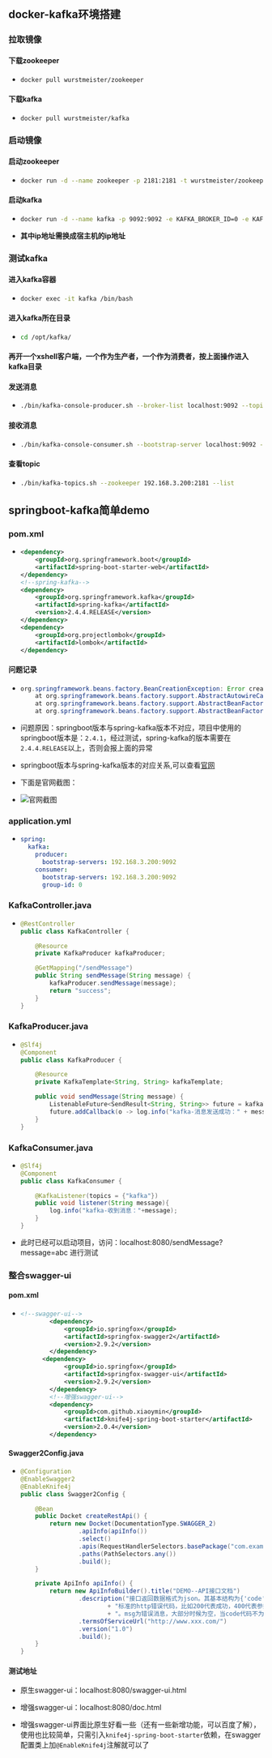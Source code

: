 ## docker-kafka环境搭建

### 拉取镜像

#### 下载zookeeper

* ```bash
  docker pull wurstmeister/zookeeper
  ```

#### 下载kafka

* ```bash
  docker pull wurstmeister/kafka
  ```

### 启动镜像

#### 启动zookeeper

* ```bash
  docker run -d --name zookeeper -p 2181:2181 -t wurstmeister/zookeeper
  ```

#### 启动kafka

* ```bash
  docker run -d --name kafka -p 9092:9092 -e KAFKA_BROKER_ID=0 -e KAFKA_ZOOKEEPER_CONNECT=192.168.3.200:2181 -e KAFKA_ADVERTISED_LISTENERS=PLAINTEXT://192.168.3.200:9092 -e KAFKA_LISTENERS=PLAINTEXT://0.0.0.0:9092 -t wurstmeister/kafka
  ```

* **其中ip地址需换成宿主机的ip地址**

### 测试kafka

#### 进入kafka容器

* ```bash
  docker exec -it kafka /bin/bash
  ```

#### 进入kafka所在目录

* ```bash
  cd /opt/kafka/
  ```

#### 再开一个xshell客户端，一个作为生产者，一个作为消费者，按上面操作进入kafka目录

#### 发送消息

* ```bash
  ./bin/kafka-console-producer.sh --broker-list localhost:9092 --topic kafka
  ```

#### 接收消息

* ```bash
  ./bin/kafka-console-consumer.sh --bootstrap-server localhost:9092 --topic kafka --from-beginning
  ```

#### 查看topic

* ```bash
  ./bin/kafka-topics.sh --zookeeper 192.168.3.200:2181 --list
  ```

## springboot-kafka简单demo

### pom.xml

* ```xml
  <dependency>
      <groupId>org.springframework.boot</groupId>
      <artifactId>spring-boot-starter-web</artifactId>
  </dependency>
  <!--spring-kafka-->
  <dependency>
      <groupId>org.springframework.kafka</groupId>
      <artifactId>spring-kafka</artifactId>
      <version>2.4.4.RELEASE</version>
  </dependency>
  <dependency>
      <groupId>org.projectlombok</groupId>
      <artifactId>lombok</artifactId>
  </dependency>
  ```

#### 问题记录

* ```java
  org.springframework.beans.factory.BeanCreationException: Error creating bean with name 'org.springframework.boot.autoconfigure.kafka.KafkaAnnotationDrivenConfiguration': Unexpected exception during bean creation; nested exception is java.lang.TypeNotPresentException: Type org.springframework.kafka.listener.RecordInterceptor not present
      at org.springframework.beans.factory.support.AbstractAutowireCapableBeanFactory.createBean(AbstractAutowireCapableBeanFactory.java:544) ~[spring-beans-5.3.2.jar:5.3.2]
      at org.springframework.beans.factory.support.AbstractBeanFactory.lambda$doGetBean$0(AbstractBeanFactory.java:335) ~[spring-beans-5.3.2.jar:5.3.2]
      at org.springframework.beans.factory.support.AbstractBeanFactory$$Lambda$197/106557175.getObject(Unknown Source) ~[na:na]
  ```

* 问题原因：springboot版本与spring-kafka版本不对应，项目中使用的springboot版本是：`2.4.1`，经过测试，spring-kafka的版本需要在`2.4.4.RELEASE`以上，否则会报上面的异常
* springboot版本与spring-kafka版本的对应关系,可以查看[官网](https://spring.io/projects/spring-kafka#overview)
* 下面是官网截图：
* ![官网截图](../../resource/image/docker-kafka-springboot/image-20201221173020696.png)

### application.yml

* ```yaml
  spring:
    kafka:
      producer:
        bootstrap-servers: 192.168.3.200:9092
      consumer:
        bootstrap-servers: 192.168.3.200:9092
        group-id: 0
  ```

### KafkaController.java

* ```java
  @RestController
  public class KafkaController {
  
      @Resource
      private KafkaProducer kafkaProducer;
  
      @GetMapping("/sendMessage")
      public String sendMessage(String message) {
          kafkaProducer.sendMessage(message);
          return "success";
      }
  }
  ```

### KafkaProducer.java

* ```java
  @Slf4j
  @Component
  public class KafkaProducer {
  
      @Resource
      private KafkaTemplate<String, String> kafkaTemplate;
  
      public void sendMessage(String message) {
          ListenableFuture<SendResult<String, String>> future = kafkaTemplate.send("kafka", message);
          future.addCallback(o -> log.info("kafka-消息发送成功：" + message), throwable -> log.info("kafka-消息发送失败：" + message));
      }
  }
  ```

### KafkaConsumer.java

* ```java
  @Slf4j
  @Component
  public class KafkaConsumer {
  
      @KafkaListener(topics = {"kafka"})
      public void listener(String message){
          log.info("kafka-收到消息："+message);
      }
  }
  ```

* 此时已经可以启动项目，访问：localhost:8080/sendMessage?message=abc 进行测试

### 整合swagger-ui

#### pom.xml

* ```xml
  <!--swagger-ui-->
          <dependency>
              <groupId>io.springfox</groupId>
              <artifactId>springfox-swagger2</artifactId>
              <version>2.9.2</version>
          </dependency>
  		<dependency>
              <groupId>io.springfox</groupId>
              <artifactId>springfox-swagger-ui</artifactId>
              <version>2.9.2</version>
          </dependency>
          <!--增强swagger-ui-->
          <dependency>
              <groupId>com.github.xiaoymin</groupId>
              <artifactId>knife4j-spring-boot-starter</artifactId>
              <version>2.0.4</version>
          </dependency>
  ```

#### Swagger2Config.java

* ```java
  @Configuration
  @EnableSwagger2
  @EnableKnife4j
  public class Swagger2Config {
  
      @Bean
      public Docket createRestApi() {
          return new Docket(DocumentationType.SWAGGER_2)
                  .apiInfo(apiInfo())
                  .select()
                  .apis(RequestHandlerSelectors.basePackage("com.example.kafka"))
                  .paths(PathSelectors.any())
                  .build();
      }
  
      private ApiInfo apiInfo() {
          return new ApiInfoBuilder().title("DEMO--API接口文档")
                  .description("接口返回数据格式为json。其基本结构为{'code': 200, 'msg':'', 'data':{...} }。其中code为错误代码，我们采用"
                          + "标准的http错误代码，比如200代表成功，400代表参数错误，401代表没有登录，500表示服务器内部错误无法完成请求"
                          + "。msg为错误消息，大部分时候为空，当code代码不为200时会是具体的错误描述。data" + "是返回的数据，data的具体内容请参考api。")
                  .termsOfServiceUrl("http://www.xxx.com/")
                  .version("1.0")
                  .build();
      }
  }
  ```

#### 测试地址

* 原生swagger-ui：localhost:8080/swagger-ui.html

* 增强swagger-ui：localhost:8080/doc.html

* 增强swagger-ui界面比原生好看一些（还有一些新增功能，可以百度了解），使用也比较简单，只需引入`knife4j-spring-boot-starter`依赖，在swagger配置类上加`@EnableKnife4j`注解就可以了
